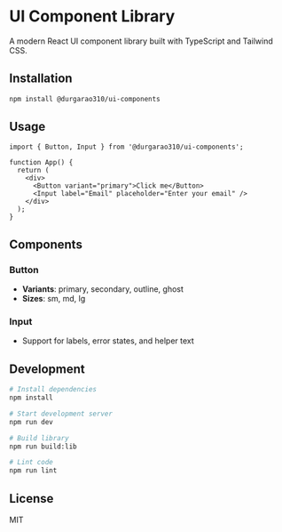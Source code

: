 # UI Component Library

A modern React UI component library built with TypeScript and Tailwind CSS.

## Installation

```bash
npm install @durgarao310/ui-components
```

## Usage

```tsx
import { Button, Input } from '@durgarao310/ui-components';

function App() {
  return (
    <div>
      <Button variant="primary">Click me</Button>
      <Input label="Email" placeholder="Enter your email" />
    </div>
  );
}
```

## Components

### Button
- **Variants**: primary, secondary, outline, ghost
- **Sizes**: sm, md, lg

### Input
- Support for labels, error states, and helper text

## Development

```bash
# Install dependencies
npm install

# Start development server
npm run dev

# Build library
npm run build:lib

# Lint code
npm run lint
```

## License

MIT
